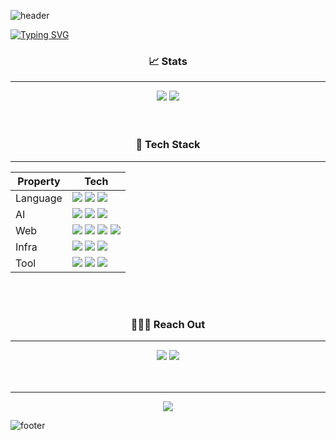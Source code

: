 ![header](https://capsule-render.vercel.app/api?type=waving&color=00b0f0&height=150&section=header&text=🧑🏻‍💻%20Aiden%20Leeeee&animation=scaleIn&fontSize=35&fontAlignY=30&fontColor=fefefe)

[![Typing SVG](https://readme-typing-svg.herokuapp.com?duration=6000&center=true&vCenter=true&width=854&lines=Hi+there!+%F0%9F%91%8B;I'm+studying+ML%2FDL+and+Web!+%E2%9D%A4%EF%B8%8F)](https://git.io/typing-svg)
<br>

<div align="center">
 <h3>📈 Stats</h3>
</div>

***
<div align="center">
 <a href='https://github.com/anuraghazra/github-readme-stats' target="_blank"><img src='https://github-readme-stats.vercel.app/api?username=AidenLeeeee&show_icons=true&title_color=00b0f0&text_color=fefefe&icon_color=00b0f0&bg_color=0d1117&count_private=True&hide_border=True'/></a>
 <a href='https://github.com/anuraghazra/github-readme-stats' target="_blank"><img src='https://github-readme-stats.vercel.app/api/top-langs/?username=AidenLeeeee&layout=compact&bg_color=0d1117&title_color=00b0f0&text_color=fefefe&icon_color=00b0f0&card_width=280&hide_border=True'/></a>
</div>

<br>
<br>

<div align="center">
 <h3>🤖 Tech Stack</h3>
</div>

***

<div align="center">
<table>
<thead>
  <tr>
    <th>Property</th>
    <th>Tech</th>
  </tr>
</thead>
<tbody>
  <tr>
    <td>Language</td>
    <td><img src='https://img.shields.io/badge/Python-3776AB?style=flat&logo=Python&logoColor=FCC624'/> <img src='https://img.shields.io/badge/HTML5-E34F26?style=flat&logo=HTML5&logoColor=FEFEFE'/> <img src='https://img.shields.io/badge/CSS3-1572B6?style=flat&logo=CSS3&logoColor=FEFEFE'/></td>
  </tr>
  <tr>
    <td>AI</td>
    <td><img src='https://img.shields.io/badge/Tensorflow-FF6F00?style=flat&logo=TensorFlow&logoColor=FCC624'/> <img src='https://img.shields.io/badge/Jupyter_Notebook-F37626?style=flat&logo=Jupyter&logoColor=white'/> <img src='https://img.shields.io/badge/ScikitLearn-F7931E?style=flat&logo=scikit-learn&logoColor=white'/></td>
  </tr>
  <tr>
    <td>Web</td>
    <td><img src="https://img.shields.io/badge/Flask-181717?style=flat&logo=Flask&logoColor=white"/> <img src="https://img.shields.io/badge/Jinja_Templates-B41717?style=flat&logo=Jinja&logoColor=white"/> <img src="https://img.shields.io/badge/MySQL-4479A1?style=flat&logo=MySQL&logoColor=F37626"/> <img src="https://img.shields.io/badge/SqlAlchemy-B10000?style=flat&logo=Swiper&logoColor=white"/></td>
  </tr>
  <tr>
    <td>Infra</td>
    <td><img src="https://img.shields.io/badge/Docker-2496ED?style=flat&logo=Docker&logoColor=white"/> <img src="https://img.shields.io/badge/AWS-232F3E?style=flat&logo=AmazonAWS&logoColor=FF6F00"/> <img src="https://img.shields.io/badge/Google_Cloud_Platform-4285F4?style=flat&logo=GoogleCloud&logoColor=white"/></td>
  </tr>
  <tr>
    <td>Tool</td>
    <td><img src='https://img.shields.io/badge/git-F05032?style=flat&logo=Git&logoColor=white'/> <img src='https://img.shields.io/badge/GitHub-181717?style=flat&logo=GitHub&logoColor=white'/> <img src='https://img.shields.io/badge/VS Code-fefefe?style=flat&logo=Visual Studio Code&logoColor=007ACC'/></td>
  </tr>
</tbody>
</table>
</div>

<br>
<br>

<div align="center">
 <h3>🧑🏻‍💻 Reach Out</h3>
</div>

***
 <div align="center">
  <a href='https://velog.io/@cataiden' target="_blank"><img src='https://img.shields.io/badge/TECH BLOG-20C997?style=flat&logo=Velog&logoColor=fefefe'/></a> <a href='mailto:hoo8799@gmail.com' target="_blank"><img src='https://img.shields.io/badge/Gmail-D14836?style=flat&logo=Gmail&logoColor=white'/></a>
 </div>
<br>
<br>

***
<div align="center">
 <a href='https://github.com/AidenLeeeee' target="_blank"><img src='https://hits.seeyoufarm.com/api/count/incr/badge.svg?url=https%3A%2F%2Fgithub.com%2FAidenLeeeee&count_bg=%2379C83D&title_bg=%23555555&icon=github.svg&icon_color=%23E7E7E7&title=hits&edge_flat=false'/></a>
</div>

![footer](https://capsule-render.vercel.app/api?type=waving&color=00b0f0&height=100&section=footer)
